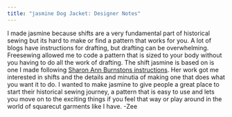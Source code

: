 ```yaml
---
title: "jasmine Dog Jacket: Designer Notes"
---
```


I made jasmine because shifts are a very fundamental part of historical sewing but its hard to make or find a pattern that works for you. A lot of blogs have instructions for drafting, but drafting can be overwhelming. Freesewing allowed me to code a pattern that is sized to your body without you having to do all the work of drafting. The shift jasmine is based on is one I made following [Sharon Ann Burnstons instructions](http://sharonburnston.com/). Her work got me interested in shifts and the details and minutia of making one that does what you want it to do. I wanted to make jasmine to give people a great place to start their historical sewing journey, a pattern that is easy to use and lets you move on to the exciting things if you feel that way or play around in the world of squarecut garments like I have. -Zee
